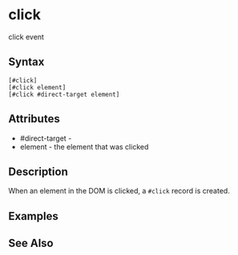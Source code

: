 # click

click event

## Syntax

```
[#click]
[#click element]
[#click #direct-target element]
```

## Attributes

- #direct-target - 
- element - the element that was clicked

## Description

When an element in the DOM is clicked, a `#click` record is created.

## Examples

## See Also